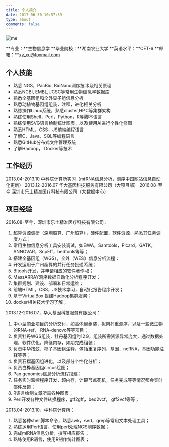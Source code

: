 ```yaml
---
title: 个人简介
date: 2017-06-30 10:57:59
type: about
comments: false
---
```


![me](http://osp5fgfht.bkt.clouddn.com/me.png-yy)

**专业：**生物信息学
**毕业院校：**湖南农业大学
**英语水平：**CET-6
**邮箱：**xy_xu@foxmail.com

## 个人技能
- 熟悉 NGS，PacBio, BioNano测序技术及相关原理
- 熟悉NCBI, EMBL,UCSC等常用生物信息学数据库
- 熟悉全基因组和全外显子组信息分析
- 熟悉动植物基因组组装，注释，进化相关分析
- 熟练操作Linux系统，熟悉cluster,HPC等集群架构
- 熟练使用Shell，Perl，Python，R等脚本语言
- 熟练使用SVG语言绘制统计图表，以及使用AI进行个性化修图
- 熟悉HTML，CSS，JS前端编程语言
- 了解C，Java，SQL等编程语言
- 熟悉GitHub分布式文件管理系统
- 了解Hadoop， Docker等技术

## 工作经历
2013.04-2013.10      中科院计算所实习（miRNA信息分析，测序中国网站信息自动化更新）
2013.12-2016.07      华大基因科技服务有限公司（大项目部）
2016.08-至今         深圳市乐土精准医疗科技有限公司（大数据中心）    

## 项目经验
2016.08-至今，深圳市乐土精准医疗科技有限公司：
1)	超算资源调研（深圳超算、广州超算），硬件配置，软件资源，熟悉其任务调度方式；
2)	常用生物信息分析工具安装调试，如BWA，Samtools，Picard，GATK，ANNOVAR，SnpEff，bedtools等等；
3)	搭建全基因组（WGS），全外（WES）信息分析流程；
4)	开发运用于广州超算的并行任务投递系统；
5)	BItools开发，并申请相应的软件著作权；
6)	MassARRAY测序数据自动化分析程序开发；
7)	集群规划、建设、部署和日常运维；
8)	前端HTML，CSS，JS技术学习，自动化报告程序开发；
9)	基于VirtualBox 搭建Hadoop集群服务；
10)	docker相关技术学习了解；

2013.12-2016.07，华大基因科技服务有限公司：
1)	中小型商业项目的分析交付，如高体鰤组装，拟南芥重测序，以及一些微生物的RNA-ref， RNA-denovo等等项目；
2)	负责牡丹WGS组装，牡丹基因组约12G，组装所需资源异常庞大，通过数据处理，软件优化，降低内存，如期完成组装；
3)	负责中华按蚊、椰子基因组注释，包括重复序列，基因，ncRNA，基因功能注释等等；
4)	负责石榴基因组进化，以及部分个性化分析；
5)	负责白桦基因组circos绘图；
6)	Pan genomics信息分析流程搭建；
7)	任务实时监控程序开发，超内存，计算节点死机，任务完成等等情况都会实时邮件反馈；
8)	R语言绘制文章所需各种图表；
9)	Perl开发各种文件转换程序，gtf2gff，bed2vcf， gff2vcf等等；

2013.04-2013.10，中科院计算所：
1)	熟悉各种shell脚本命令，熟悉awk，sed，grep等常用文本处理工具；
2)	熟练运用Perl语言，使用perl处理NGS测序数据；
3)	完成miRNA信息分析，撰写相应报告；
4)	熟练使用R语言，使用R制作统计图表；




